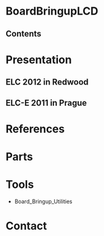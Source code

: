 # BoardBringupLCD
## Contents
# Presentation
## ELC 2012 in Redwood
## ELC-E 2011 in Prague
# References
# Parts
# Tools
* Board_Bringup_Utilities
# Contact
